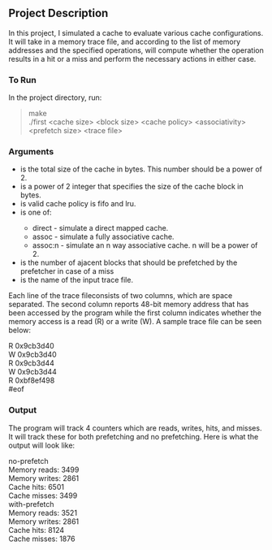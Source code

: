 ## Project Description

In this project, I simulated a cache to evaluate various cache configurations. It will take in a memory trace file, and according to the list of memory addresses and the specified operations, will compute whether the operation results in a hit or a miss and perform the necessary actions in either case. 

### To Run

In the project directory, run:

>make<br>
>./first \<cache size\> \<block size\> \<cache policy\> \<associativity\> \<prefetch size\> \<trace file\>

### Arguments
- <cache size> is the total size of the cache in bytes. This number should be a power of 2.
- <block size> is a power of 2 integer that specifies the size of the cache block in bytes.
- <cache policy> is valid cache policy is fifo and lru.
- <associativity> is one of:
    - direct - simulate a direct mapped cache.
    - assoc - simulate a fully associative cache.
    - assoc:n - simulate an n way associative cache. n will be a power of 2.
- <prefetch size> is the number of ajacent blocks that should be prefetched by the prefetcher in case of a miss
- <trace file> is the name of the input trace file.
  
Each line of the trace fileconsists of two columns, which are space separated. The second column
reports 48-bit memory address that has been accessed by the program while the first column
indicates whether the memory access is a read (R) or a write (W). A sample trace file can be seen below:

R 0x9cb3d40<br>
W 0x9cb3d40<br>
R 0x9cb3d44<br>
W 0x9cb3d44<br>
R 0xbf8ef498<br>
#eof<br>

### Output

The program will track 4 counters which are reads, writes, hits, and misses. It will track these for both prefetching and no prefetching. Here is what the output will look like:

no-prefetch<br>
Memory reads: 3499<br>
Memory writes: 2861<br>
Cache hits: 6501<br>
Cache misses: 3499<br>
with-prefetch<br>
Memory reads: 3521<br>
Memory writes: 2861<br>
Cache hits: 8124<br>
Cache misses: 1876<br>



